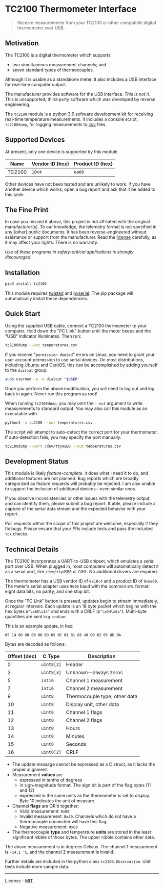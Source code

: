 # TC2100 Thermometer Interface

> Receive measurements from your TC2100 or other compatible digital thermometer
> over USB.

## Motivation

The TC2100 is a digital thermometer which supports

* two simultaneous measurement channels; and
* seven standard types of thermocouples.

Although it is usable as a standalone meter, it also includes a USB interface
for real-time computer output.

The manufacturer provides software for the USB interface. *This is not it.*
This is unsupported, third-party software which was developed by reverse
engineering.

The `tc2100` module is a python 3.6 software development kit for receiving
real-time temperature measurements. It includes a console script, `tc2100dump`,
for logging measurements to [csv](https://docs.python.org/3.6/library/csv.html)
files.

## Supported Devices

At present, only one device is supported by this module.

| Name                   | Vendor ID (hex)  | Product ID (hex)  |
|------------------------|------------------|-------------------|
| TC2100                 | `10c4`           | `ea60`            |

Other devices have not been tested and are unlikely to work. If you have another
device which works, open a bug report and ask that it be added to this table.

## The Fine Print

In case you missed it above, this project is not affiliated with the original
manufacturer(s). To our knowledge, the telemetry format is not specified in any
[other] public documents. It has been reverse-engineered without assistance or
support from the manufacturer. Read the
[license](https://github.com/cbs228/tc2100/blob/master/LICENSE) carefully, as
it may affect your rights. There is no warranty.

*Use of these programs in safety-critical applications is strongly discouraged.*

## Installation

```bash
pip3 install tc2100
```

This module requires [twisted](http://twistedmatrix.com/) and
[pyserial](https://pyserial.readthedocs.io/en/latest/pyserial.html). The pip
package will automatically install these dependencies.

## Quick Start

Using the supplied USB cable, connect a TC2100 thermometer to your computer.
Hold down the "PC Link" button until the meter beeps and the "USB" indicator
illuminates. Then run:

```bash
tc2100dump --out temperatures.csv
```

If you receive "`permission denied`" errors on Linux, you need to grant your
user account permission to use serial devices. On most distributions, including
Ubuntu and CentOS, this can be accomplished by adding yourself to the `dialout`
group:

```bash
sudo usermod -a -G dialout "$USER"
```

Once you perform the above modification, you will need to log out and log back
in again. Never run this program as root!

When running `tc2100dump`, you may omit the `--out` argument to write
measurements to standard output. You may also call this module as an executable
with

```bash
python3 -m tc2100 --out temperatures.csv
```

The script will attempt to auto-detect the correct port for your thermometer.
If auto-detection fails, you may specify the port manually:

```bash
tc2100dump --port /dev/ttyUSB0 --out temperatures.csv
```

## Development Status

This module is likely *feature-complete*. It does what I need it to do, and
additional features are not planned. Bug reports which are broadly categorized
as feature requests will probably be rejected. I am also unable to support the
inclusion of additional devices—even similar ones.

If you observe inconsistencies or other issues with the telemetry output, and
can identify them, please submit a bug report. If able, please include a capture
of the serial data stream and the expected behavior with your report.

Pull requests within the scope of this project are welcome, especially if they
fix bugs. Please ensure that your PRs include tests and pass the included `tox`
checks.

## Technical Details

The TC2100 incorporates a UART-to-USB chipset, which emulates a serial port over
USB. When plugged in, most computers will automatically detect it as a serial
port, like `/dev/ttyUSB0` or `COM1`. No additional drivers are required.

The thermometer has a USB vendor ID of `0x10c4` and a product ID of `0xea60`.
The meter's serial adapter uses `9600` baud with the common `8N1` format: eight
data bits, no parity, and one stop bit.

Once the "PC Link" button is pressed, updates begin to stream immediately, at
regular intervals. Each update is an 18 byte packet which begins with the hex
bytes `b"\x65\x14"` and ends with a CRLF (`b"\x0d\x0a"`). Multi-byte quantities
are sent `big endian`.

This is an example update, in hex:

```
65 14 00 00 00 00 8D 09 0C 01 81 88 40 00 02 05 0D 0A
```

Bytes are decoded as follows:

| Offset (dec)  | C Type        | Description                     |
|---------------|---------------|---------------------------------|
| 0             | `uint8[2]`    | Header                          |
| 2             | `uint8[3]`    | Unknown—always zeros            |
| 5             | `int16`       | Channel 1 measurement           |
| 7             | `int16`       | Channel 2 measurement           |
| 9             | `uint8`       | Thermocouple type, other data   |
| 10            | `uint8`       | Display unit, other data        |
| 11            | `uint8`       | Channel 1 flags                 |
| 12            | `uint8`       | Channel 2 flags                 |
| 13            | `uint8`       | Hours                           |
| 14            | `uint8`       | Minutes                         |
| 15            | `uint8`       | Seconds                         |
| 16            | `uint8[2]`    | CRLF                            |

* The update message cannot be expressed as a C struct, as it lacks the proper
  alignment.
* Measurement **values** are
  - expressed in tenths of degrees
  - in sign-magnitude format. The sign bit is part of the flag bytes (11 and 12)
  - expressed in the same units as the thermometer is set to display. Byte 10
    indicates the unit of measure.
* Channel **flags** are OR'd together:
  - Valid measurement: `0x08`
  - Invalid measurement: `0x40`. Channels which do not have a thermocouple
    connected will have this flag.
  - Negative measurement: `0x80`
* The thermocouple **type** and temperature **units** are stored in the least
  significant nibble of those bytes. The upper nibble contains other data.

The above measurement is in degrees Celsius. The channel 1 measurement is
`-14.1 °C`, and the channel 2 measurement is invalid.

Further details are included in the python class `tc2100.Observation`. Unit
tests include more sample data.

----

License - [MIT](https://github.com/cbs228/tc2100/blob/master/LICENSE)

